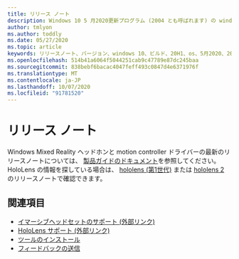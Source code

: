 ```yaml
---
title: リリース ノート
description: Windows 10 5 月2020更新プログラム (2004 とも呼ばれます) の windows Mixed Reality リリースノート。
author: tmlyon
ms.author: toddly
ms.date: 05/27/2020
ms.topic: article
keywords: リリースノート、バージョン、windows 10、ビルド、20H1、os、5月2020、2004
ms.openlocfilehash: 514b41a6064f5044251cab9c47789e87dc245baa
ms.sourcegitcommit: 838bebf6bacac4047feff493c0847d4e6371976f
ms.translationtype: MT
ms.contentlocale: ja-JP
ms.lasthandoff: 10/07/2020
ms.locfileid: "91781520"
---
```

# <a name="release-notes"></a>リリース ノート

Windows Mixed Reality ヘッドホンと motion controller ドライバーの最新のリリースノートについては、 [製品ガイドのドキュメント](https://docs.microsoft.com/windows/mixed-reality/enthusiast-guide/mixed-reality-software)を参照してください。 HoloLens の情報を探している場合は、 [hololens (第1世代)](https://docs.microsoft.com/hololens/hololens1-release-notes) または [hololens 2](https://docs.microsoft.com/hololens/hololens-release-notes) のリリースノートで確認できます。

## <a name="see-also"></a>関連項目
* [イマーシブヘッドセットのサポート (外部リンク)](https://docs.microsoft.com/windows/mixed-reality/enthusiast-guide/troubleshooting-windows-mixed-reality)
* [HoloLens サポート (外部リンク)](https://support.microsoft.com/products/hololens)
* [ツールのインストール](../develop/install-the-tools.md)
* [フィードバックの送信](../give-us-feedback.md)
